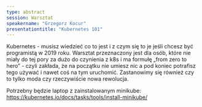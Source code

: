 ```yaml
---
type: abstract
session: Warsztat
speakername: "Grzegorz Kocur"
presentationtitle: "Kubernetes 101"
---
```


Kubernetes - musisz wiedzieć co to jest i z czym się to je jeśli chcesz być programistą w 2019 roku. Warsztat przeznaczony jest dla osób, które nie miały do tej pory za dużo do czynienia z k8s i ma formułę „from zero to hero” - czyli zakłada, że na początku nie umiesz nic a pod koniec potrafisz tego używać i nawet coś na tym uruchomić. Zastanowimy się również czy to tylko moda czy rzeczywiście nowa rewolucja. 

Potrzebny będzie laptop z zainstalowanym minikube: https://kubernetes.io/docs/tasks/tools/install-minikube/

